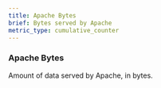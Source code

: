 ```yaml
---
title: Apache Bytes
brief: Bytes served by Apache
metric_type: cumulative_counter
---
```

### Apache Bytes

Amount of data served by Apache, in bytes.
